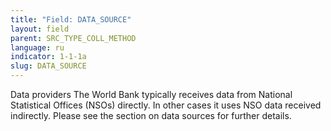 ```yaml
---
title: "Field: DATA_SOURCE"
layout: field
parent: SRC_TYPE_COLL_METHOD
language: ru
indicator: 1-1-1a
slug: DATA_SOURCE
---
```

Data providers
The World Bank typically receives data from National Statistical Offices (NSOs) directly. In other cases it uses NSO data received indirectly. Please see the section on data sources for further details.